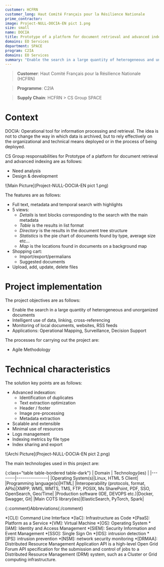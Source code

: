 ```yaml
---
customer: HCFRN
customer_long: Haut Comité Français pour la Résilience Nationale
prime_contractor: 
image: Project-NULL-DOCIA-EN pict 1.png
size: small
name: DOCIA
title: Prototype of a platform for document retrieval and advanced indexing
domains: EO Services
department: SPACE
program: C2IA
domains: EO Services
summary: "Enable the search in a large quantity of heterogeneous and unorganized documents. Intelligent use of data, linking, cross-referencing. Monitoring of local documents, websites, RSS feeds. Applications: Operational Mapping, Surveillance, Decision Support"
---
```


> __Customer__\: Haut Comité Français pour la Résilience Nationale (HCFRN)

> __Programme__\: C2IA

> __Supply Chain__\: HCFRN >  CS Group SPACE


# Context

DOCIA: Operational tool for information processing and retrieval. The idea is not to change the way in which data is archived, but to rely effectively on the organizational and technical means deployed or in the process of being deployed.

CS Group responsabilities for Prototype of a platform for document retrieval and advanced indexing are as follows:
* Need analysis
* Design & development

![Main Picture](Project-NULL-DOCIA-EN pict 1.png)

The features are as follows:
* Full text, metadata and temporal search with highlights
* 5 views:
	* _Details_ is text blocks corresponding to the search with the main metadata 
	* _Table_ is the results in list format
	* _Directory_ is the results in the document tree structure
	* _Statistics_ is the pie chart of documents found by type, average size etc...
	* _Map_ is the locations found in documents on a background map
* Shopping cart:
	* Import/export/permalians
	* Suggested documents
* Upload, add, update, delete files

# Project implementation

The project objectives are as follows:
* Enable the search in a large quantity of heterogeneous and unorganized documents
* Intelligent use of data, linking, cross-referencing
* Monitoring of local documents, websites, RSS feeds 
* Applications: Operational Mapping, Surveillance, Decision Support

The processes for carrying out the project are:
* Agile Methodology

# Technical characteristics

The solution key points are as follows:
* Advanced indexation: 
	* Identification of duplicates
	* Text extraction optimization
	* Header / footer
	* Image pre-processing
	* Metadata extraction
* Scalable and extensible
* Minimal use of resources
* Logs management
* Indexing metrics by file type
* Index sharing and export

![Archi Picture](Project-NULL-DOCIA-EN pict 2.png)

The main technologies used in this project are:

{:class="table table-bordered table-dark"}
| Domain | Technology(ies) |
|--------|----------------|
|Operating System(s)|Linux, HTML 5 Client|
|Programming language(s)|HTML|
|Interoperability (protocols, format, APIs)|XMPP, WMS, WMTS, TMS, FTP, POSIX, Ms SharePoint, PDF, SSO, OpenSearch, Geo/Time|
|Production software (IDE, DEVOPS etc.)|Docker, Swagger, Git|
|Main COTS library(ies)|ElasticSearch, PyTorch, Spark|



{::comment}Abbreviations{:/comment}

*[CLI]: Command Line Interface
*[IaC]: Infrastructure as Code
*[PaaS]: Platform as a Service
*[VM]: Virtual Machine
*[OS]: Operating System
*[IAM]: Identity and Access Management
*[SIEM]: Security Information and Event Management
*[SSO]: Single Sign On
*[IDS]: intrusion detection
*[IPS]: intrusion prevention
*[NSM]: network security monitoring
*[DRMAA]: Distributed Resource Management Application API is a high-level Open Grid Forum API specification for the submission and control of jobs to a Distributed Resource Management (DRM) system, such as a Cluster or Grid computing infrastructure.
